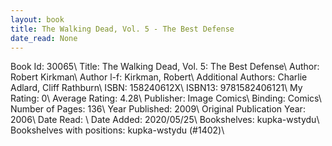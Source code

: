 ```yaml
---
layout: book
title: The Walking Dead, Vol. 5 - The Best Defense
date_read: None
---
```


Book Id: 30065\ 
Title: The Walking Dead, Vol. 5: The Best Defense\ 
Author: Robert Kirkman\ 
Author l-f: Kirkman, Robert\ 
Additional Authors: Charlie Adlard, Cliff Rathburn\ 
ISBN: 158240612X\ 
ISBN13: 9781582406121\ 
My Rating: 0\ 
Average Rating: 4.28\ 
Publisher: Image Comics\ 
Binding: Comics\ 
Number of Pages: 136\ 
Year Published: 2009\ 
Original Publication Year: 2006\ 
Date Read: \ 
Date Added: 2020/05/25\ 
Bookshelves: kupka-wstydu\ 
Bookshelves with positions: kupka-wstydu (#1402)\ 

